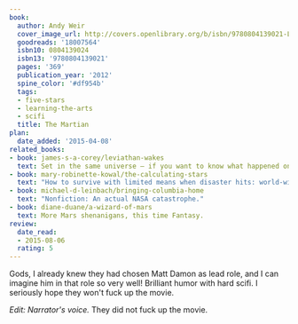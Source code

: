```yaml
---
book:
  author: Andy Weir
  cover_image_url: http://covers.openlibrary.org/b/isbn/9780804139021-L.jpg
  goodreads: '18007564'
  isbn10: 0804139024
  isbn13: '9780804139021'
  pages: '369'
  publication_year: '2012'
  spine_color: '#df954b'
  tags:
  - five-stars
  - learning-the-arts
  - scifi
  title: The Martian
plan:
  date_added: '2015-04-08'
related_books:
- book: james-s-a-corey/leviathan-wakes
  text: Set in the same universe – if you want to know what happened on Mars triggered by Mark Watney. Love to see authors fanboying each other like that. [Proof](https://twitter.com/JamesSACorey/status/650382119449964544)
- book: mary-robinette-kowal/the-calculating-stars
  text: "How to survive with limited means when disaster hits: world-wide edition."
- book: michael-d-leinbach/bringing-columbia-home
  text: "Nonfiction: An actual NASA catastrophe."
- book: diane-duane/a-wizard-of-mars
  text: More Mars shenanigans, this time Fantasy.
review:
  date_read:
  - 2015-08-06
  rating: 5
---
```


Gods, I already knew they had chosen Matt Damon as lead role, and I can imagine him in that role so very well! Brilliant
humor with hard scifi. I seriously hope they won't fuck up the movie.

*Edit: Narrator's voice.* They did not fuck up the movie.
